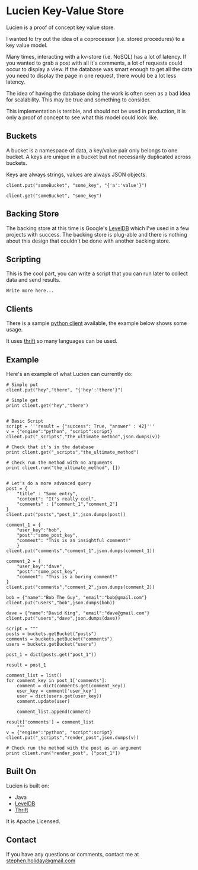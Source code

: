 # Lucien Key-Value Store #

Lucien is a proof of concept key value store.

I wanted to try out the idea of a coprocessor (i.e. stored procedures) to a key value model.

Many times, interacting with a kv-store (i.e. NoSQL) has a lot of latency.
If you wanted to grab a post with all it's comments, a lot of requests could occur to display a view.
If the database was smart enough to get all the data you need to display the page in one request, there would be a lot less latency.

The idea of having the database doing the work is often seen as a bad idea for scalability.
This may be true and something to consider.

This implementation is terrible, and should not be used in production, it is only a proof of concept to see what this model could look like.

## Buckets ##

A bucket is a namespace of data, a key/value pair only belongs to one bucket.
A keys are unique in a bucket but not necessarily duplicated across buckets.

Keys are always strings, values are always JSON objects.

    client.put("someBucket", "some_key", "{'a':'value'}")
    
    client.get("someBucket", "some_key")
    
## Backing Store ##
The backing store at this time is Google's [LevelDB](http://code.google.com/p/leveldb/) which I've used in a few projects with success.
The backing store is plug-able and there is nothing about this design that couldn't be done with another backing store.

## Scripting ##
This is the cool part, you can write a script that you can run later to collect data and send results.

    Write more here...
    
## Clients ###
There is a sample [python client](https://github.com/sholiday/lucien-python-client) available, the example below shows some usage.

It uses [thrift](http://thrift.apache.org/) so many languages can be used.

## Example ##
Here's an example of what Lucien can currently do:

    # Simple put
    client.put("hey","there", "{'hey':'there'}")

    # Simple get
    print client.get("hey","there")


    # Basic Script
    script = '''result = {"success": True, "answer" : 42}'''
    v = {"engine":"python", "script":script}
    client.put("_scripts","the_ultimate_method",json.dumps(v))

    # Check that it's in the database
    print client.get("_scripts","the_ultimate_method")

    # Check run the method with no arguments
    print client.run("the_ultimate_method", [])


    # Let's do a more advanced query
    post = {
        "title" : "Some entry",
        "content": "It's really cool",
        "comments" : ["comment_1","comment_2"]
    }
    client.put("posts","post_1",json.dumps(post))

    comment_1 = {
        "user_key":"bob",
        "post":"some_post_key",
        "comment": "This is an insightful comment!"
        }
    client.put("comments","comment_1",json.dumps(comment_1))

    comment_2 = {
        "user_key":"dave",
        "post":"some_post_key",
        "comment": "This is a boring comment!"
    }
    client.put("comments","comment_2",json.dumps(comment_2))

    bob = {"name":"Bob The Guy", "email":"bob@gmail.com"}
    client.put("users","bob",json.dumps(bob))

    dave = {"name":"David King", "email":"dave@gmail.com"}
    client.put("users","dave",json.dumps(dave))

    script = """
    posts = buckets.getBucket("posts")
    comments = buckets.getBucket("comments")
    users = buckets.getBucket("users")

    post_1 = dict(posts.get("post_1"))

    result = post_1

    comment_list = list()
    for comment_key in post_1['comments']:
        comment = dict(comments.get(comment_key))
        user_key = comment['user_key']
        user = dict(users.get(user_key))
        comment.update(user)

        comment_list.append(comment)

    result['comments'] = comment_list
        """
    v = {"engine":"python", "script":script}
    client.put("_scripts","render_post",json.dumps(v))

    # Check run the method with the post as an argument
    print client.run("render_post", ["post_1"])

## Built On ##
Lucien is built on:

*   Java
*   [LevelDB](http://code.google.com/p/leveldb/)
*   [Thrift](http://thrift.apache.org/)


It is Apache Licensed.

## Contact ##

If you have any questions or comments, contact me at stephen.holiday@gmail.com


